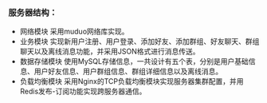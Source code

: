 ### 服务器结构：
- 网络模块
    采用muduo网络库实现。
- 业务模块
    实现新用户注册、用户登录、添加好友、添加群组、好友聊天、群组聊天以及离线消息功能，并采用JSON格式进行消息传送。
- 数据存储模块
    使用MySQL存储信息，一共设计有五个表，分别是用户基础信息、用户好友信息、用户群组信息、群组详细信息以及离线消息。
- 负载均衡模块
    采用Nginx的TCP负载均衡模块实现服务器集群配置，并用Redis发布-订阅功能实现跨服务器通信。
